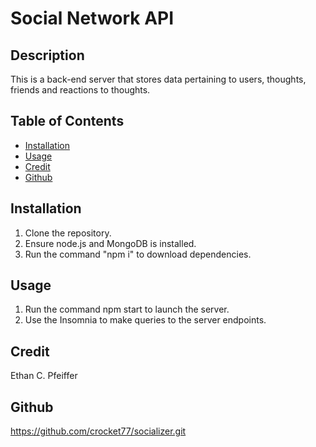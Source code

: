 # Social Network API
## Description
This is a back-end server that stores data pertaining to users, thoughts, friends and reactions to thoughts.

## Table of Contents
* [Installation](#installation)
* [Usage](#usage)
* [Credit](#credit)
* [Github](#github)

## Installation
1. Clone the repository.
2. Ensure node.js and MongoDB is installed.
3. Run the command "npm i" to download dependencies.

## Usage
1. Run the command npm start to launch the server.
2. Use the Insomnia to make queries to the server endpoints.

## Credit
Ethan C. Pfeiffer

## Github
https://github.com/crocket77/socializer.git
